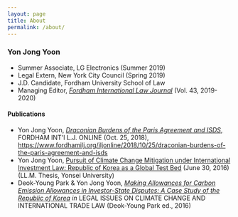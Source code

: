 ```yaml
---
layout: page
title: About
permalink: /about/
---
```


### Yon Jong Yoon

- Summer Associate, LG Electronics (Summer 2019)
- Legal Extern, New York City Council (Spring 2019)
- J.D. Candidate, Fordham University School of Law
- Managing Editor, [*Fordham International Law Journal*](https://www.fordhamilj.org/) (Vol. 43, 2019-2020)

#### Publications

- Yon Jong Yoon, *[Draconian Burdens of the Paris Agreement and ISDS](https://www.fordhamilj.org/iljonline/2018/10/25/draconian-burdens-of-the-paris-agreement-and-isds)*, FORDHAM INT'l L.J. ONLINE (Oct. 25, 2018), https://www.fordhamilj.org/iljonline/2018/10/25/draconian-burdens-of-the-paris-agreement-and-isds
- Yon Jong Yoon, [Pursuit of Climate Change Mitigation under International Investment Law: Republic of Korea as a Global Test Bed](https://papers.ssrn.com/sol3/papers.cfm?abstract_id=2921787) (June 30, 2016) (LL.M. Thesis, Yonsei University)
- Deok-Young Park & Yon Jong Yoon, *[Making Allowances for Carbon Emission Allowances in Investor-State Disputes: A Case Study of the Republic of Korea](http://link.springer.com/chapter/10.1007%2F978-3-319-29322-6_6) in* LEGAL ISSUES ON CLIMATE CHANGE AND INTERNATIONAL TRADE LAW (Deok-Young Park ed., 2016)
